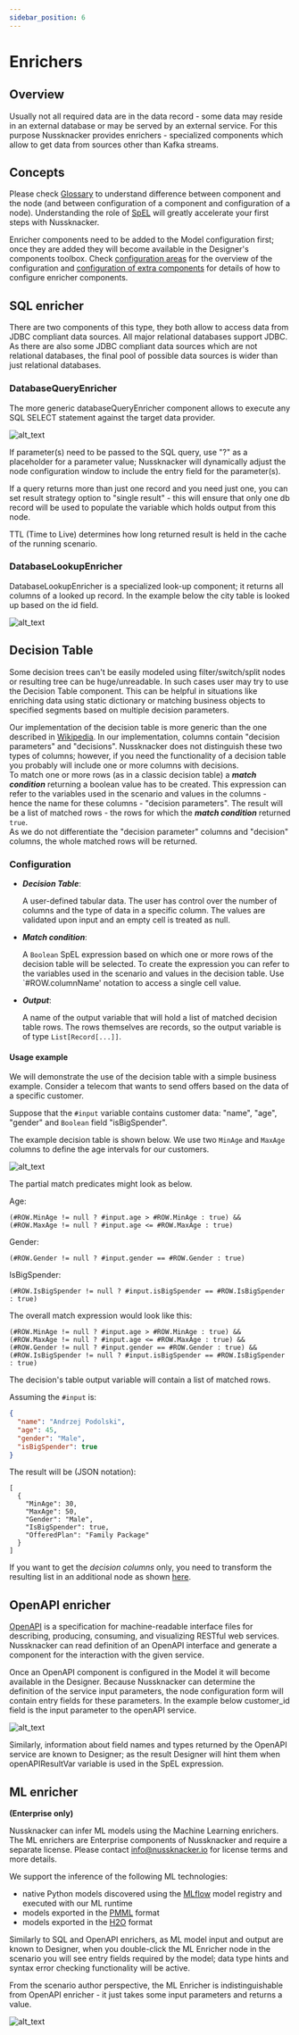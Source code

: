 ```yaml
---
sidebar_position: 6
---
```


# Enrichers

## Overview

Usually not all required data are in the data record - some data may reside in an external database or may be served by an external service. For this purpose Nussknacker provides enrichers - specialized components which allow to get data from sources other than Kafka streams.


## Concepts

Please check [Glossary](../about/GLOSSARY) to understand difference between component and the node (and between configuration of a component and configuration of a node). Understanding the role of [SpEL](../scenarios_authoring/Intro.md#spel) will greatly accelerate your first steps with Nussknacker. 


Enricher components need to be added to the Model configuration first; once they are added they will become available in the Designer's components toolbox. Check [configuration areas](../configuration/Common.md#configuration-areas) for the overview of the configuration and [configuration of extra components](../integration/OpenAPI.md) for details of how to configure enricher components.


## SQL enricher

There are two components of this type, they both allow to access data from JDBC compliant data sources. All major relational databases support JDBC. As there are also some JDBC compliant data sources which are not relational databases, the final pool of possible data sources is wider than just relational databases. 

### DatabaseQueryEnricher

The more generic databaseQueryEnricher component allows to execute any SQL SELECT statement against the target data provider. 

![alt_text](img/databaseQueryEnricher.png "databaseQuery Enricher")

If parameter(s) need to be passed to the SQL query, use "?" as a placeholder for a parameter value; Nussknacker will dynamically adjust the node configuration window to include the entry field for the parameter(s). 
   

If a query returns more than just one record and you need just one, you can set result strategy option to "single result" - this will ensure that only one db record will be used to populate the variable which holds output from this node. 


TTL (Time to Live) determines how long returned result is held in the cache of the running scenario. 

### DatabaseLookupEnricher

DatabaseLookupEnricher is a specialized look-up component; it returns all columns of a looked up record. In the example below the city table is looked up based on the id field. 

![alt_text](img/databaseLookupEnricher.png "databaseLookup Enricher")

## Decision Table

Some decision trees can't be easily modeled using filter/switch/split nodes or resulting tree can be huge/unreadable. In such cases user may try to use the Decision Table component. This can be helpful in situations like enriching data using static dictionary or matching business objects to specified segments based on multiple decision parameters.

Our implementation of the decision table is more generic than the one described in [Wikipedia](https://en.wikipedia.org/wiki/Decision_table). 
In our implementation, columns contain "decision parameters" and "decisions". 
Nussknacker does not distinguish these two types of columns; however, if you need the functionality of a decision table you probably will include one or more columns with decisions.  
To match one or more rows (as in a classic decision table) a **_match condition_** returning a boolean value has to be created. 
This expression can refer to the variables used in the scenario and values in the columns - hence the name for these columns - "decision parameters". 
The result will be a list of matched rows - the rows for which the **_match condition_** returned `true`.  
As we do not differentiate the "decision parameter" columns and "decision" columns, the whole matched rows will be returned.

### Configuration

- **_Decision Table_**: 

  A user-defined tabular data. The user has control over the number of columns and the type of data in a specific column. 
  The values are validated upon input and an empty cell is treated as null.
- **_Match condition_**: 
 
  A `Boolean` SpEL expression based on which one or more rows of the decision table will be selected. To create the expression you can refer to the variables used in the scenario and values in the decision table. Use `#ROW.columnName' notation to access a single cell value. 
  
- **_Output_**: 

  A name of the output variable that will hold a list of matched decision table rows. The rows themselves are records, so the output variable is of type `List[Record[...]]`.

#### Usage example

We will demonstrate the use of the decision table with a simple business example. Consider a telecom that wants to send offers 
based on the data of a specific customer.

Suppose that the `#input` variable contains customer data: "name", "age", "gender" and  `Boolean` field "isBigSpender".
 
The example decision table is shown below. We use two `MinAge` and `MaxAge` columns to define the age intervals 
for our customers.

![alt_text](img/decisionTableData.png "Basic decision table.")

The partial match predicates might look as below.

Age:
```
(#ROW.MinAge != null ? #input.age > #ROW.MinAge : true) && 
(#ROW.MaxAge != null ? #input.age <= #ROW.MaxAge : true)
```

Gender:
```
(#ROW.Gender != null ? #input.gender == #ROW.Gender : true)
```

IsBigSpender:
```
(#ROW.IsBigSpender != null ? #input.isBigSpender == #ROW.IsBigSpender : true)
``` 

The overall match expression would look like this:
```
(#ROW.MinAge != null ? #input.age > #ROW.MinAge : true) && 
(#ROW.MaxAge != null ? #input.age <= #ROW.MaxAge : true) && 
(#ROW.Gender != null ? #input.gender == #ROW.Gender : true) && 
(#ROW.IsBigSpender != null ? #input.isBigSpender == #ROW.IsBigSpender : true)
```

The decision's table output variable will contain a list of matched rows.


Assuming the `#input` is:
```json
{
  "name": "Andrzej Podolski",
  "age": 45,
  "gender": "Male",
  "isBigSpender": true
}
```

The result will be (JSON notation):
```
[
  { 
    "MinAge": 30,
    "MaxAge": 50,
    "Gender": "Male",
    "IsBigSpender": true,
    "OfferedPlan": "Family Package"
  }
]
```

If you want to get the _decision columns_ only, you need to transform the resulting list in an additional node as shown [here](Spel.md#transforming-lists). 

  
## OpenAPI enricher

[OpenAPI](https://swagger.io) is a specification for machine-readable interface files for describing, producing, 
consuming, and visualizing RESTful web services. Nussknacker can read definition of an OpenAPI interface and 
generate a component for the interaction with the given service.

Once an OpenAPI component is configured in the Model it will become available in the Designer. Because Nussknacker 
can determine the definition of the service input parameters, the node configuration form will contain entry fields 
for these parameters. In the example below customer_id field is the input parameter to the openAPI service. 

![alt_text](img/openApiEnricher.png "openAPI Enricher")

Similarly, information about field names and types returned by the OpenAPI service are known to Designer; as the result Designer will hint them when openAPIResultVar variable is used in the SpEL expression. 
     
   
## ML enricher
**(Enterprise only)**

Nussknacker can infer ML models using the Machine Learning enrichers. The ML enrichers are Enterprise components of Nussknacker and require a separate license. Please contact <info@nussknacker.io> for license terms and more details.

We support the inference of the following ML technologies:
- native Python models discovered using the [MLflow](https://mlflow.org/) model registry and executed with our ML runtime
- models exported in the [PMML](https://en.wikipedia.org/wiki/Predictive_Model_Markup_Language) format
- models exported in the [H2O](https://h2o.ai/) format

Similarly to SQL and OpenAPI enrichers, as ML model input and output are known to Designer, when you double-click the ML Enricher node in the scenario you will see entry fields required by the model; data type hints and syntax error checking functionality will be active.   

From the scenario author perspective, the ML Enricher is indistinguishable from OpenAPI enricher - it just takes some input parameters and returns a value. 

![alt_text](img/mlEnricherForm.png "ML Enricher")
